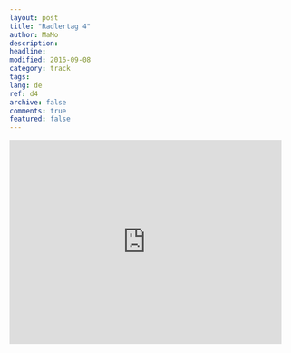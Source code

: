 ```yaml
---
layout: post
title: "Radlertag 4"
author: MaMo
description: 
headline: 
modified: 2016-09-08
category: track
tags: 
lang: de
ref: d4
archive: false
comments: true
featured: false
---
```


<iframe width="480" height="360" src="http://track-kit.net/maps_s3/?v=embed&track=229819.gpx" frameborder="0" allowfullscreen></iframe>